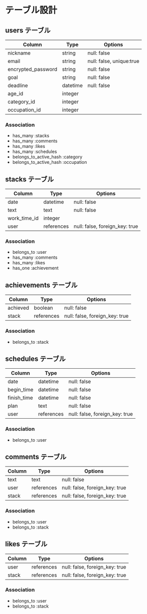 # テーブル設計

## users テーブル

| Column             | Type     | Options                  |
| ------------------ | -------- | ------------------------ |
| nickname           | string   | null: false              |
| email              | string   | null: false, unique:true |
| encrypted_password | string   | null: false              |
| goal               | string   | null: false              |
| deadline           | datetime | null: false              |
| age_id             | integer  |                          |
| category_id        | integer  |                          |
| occupation_id      | integer  |                          |



### Association

- has_many :stacks
- has_many :comments
- has_many :likes
- has_many :schedules
- belongs_to_active_hash :category
- belongs_to_active_hash :occupation


## stacks テーブル

| Column           | Type        | Options                        |
| ---------------- | ----------- | ------------------------------ |
| date             | datetime    | null: false                    |
| text             | text        | null: false                    |
| work_time_id     | integer     |                                |
| user             | references  | null: false, foreign_key: true |

### Association

- belongs_to :user
- has_many :comments
- has_many :likes
- has_one :achievement


## achievements テーブル

| Column           | Type        | Options                        |
| ---------------- | ----------- | ------------------------------ |
| achieved         | boolean     | null: false                    |
| stack            | references  | null: false, foreign_key: true |

### Association

- belongs_to :stack


## schedules テーブル

| Column       | Type       | Options                        |
| ------------ | ---------- | ------------------------------ |
| date         | datetime   | null: false                    |
| begin_time   | datetime   | null: false                    |
| finish_time  | datetime   | null: false                    |
| plan         | text       | null: false                    |
| user         | references | null: false, foreign_key: true |

### Association

- belongs_to :user


## comments テーブル

| Column | Type       | Options                        |
| ------ | ---------- | ------------------------------ |
| text   | text       | null: false                    |
| user   | references | null: false, foreign_key: true |
| stack  | references | null: false, foreign_key: true |

### Association

- belongs_to :user
- belongs_to :stack



## likes テーブル

| Column | Type       | Options                        |
| ------ | ---------- | ------------------------------ |
| user   | references | null: false, foreign_key: true |
| stack  | references | null: false, foreign_key: true |

### Association

- belongs_to :user
- belongs_to :stack



